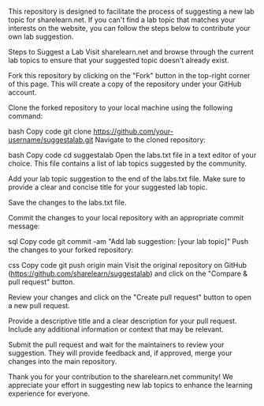 This repository is designed to facilitate the process of suggesting a new lab topic for sharelearn.net. If you can't find a lab topic that matches your interests on the website, you can follow the steps below to contribute your own lab suggestion.

Steps to Suggest a Lab
Visit sharelearn.net and browse through the current lab topics to ensure that your suggested topic doesn't already exist.

Fork this repository by clicking on the "Fork" button in the top-right corner of this page. This will create a copy of the repository under your GitHub account.

Clone the forked repository to your local machine using the following command:

bash
Copy code
git clone https://github.com/your-username/suggestalab.git
Navigate to the cloned repository:

bash
Copy code
cd suggestalab
Open the labs.txt file in a text editor of your choice. This file contains a list of lab topics suggested by the community.

Add your lab topic suggestion to the end of the labs.txt file. Make sure to provide a clear and concise title for your suggested lab topic.

Save the changes to the labs.txt file.

Commit the changes to your local repository with an appropriate commit message:

sql
Copy code
git commit -am "Add lab suggestion: [your lab topic]"
Push the changes to your forked repository:

css
Copy code
git push origin main
Visit the original repository on GitHub (https://github.com/sharelearn/suggestalab) and click on the "Compare & pull request" button.

Review your changes and click on the "Create pull request" button to open a new pull request.

Provide a descriptive title and a clear description for your pull request. Include any additional information or context that may be relevant.

Submit the pull request and wait for the maintainers to review your suggestion. They will provide feedback and, if approved, merge your changes into the main repository.

Thank you for your contribution to the sharelearn.net community! We appreciate your effort in suggesting new lab topics to enhance the learning experience for everyone.